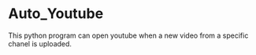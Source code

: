 # Auto_Youtube
This python program can open youtube when a new video from a specific chanel is uploaded.
